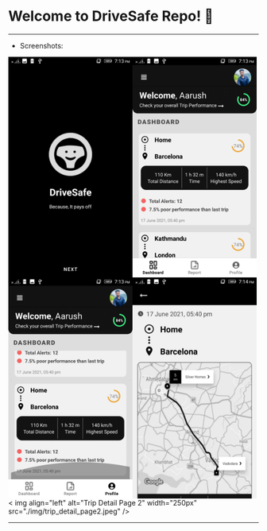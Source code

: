 # Welcome to DriveSafe Repo! 👋 

---

- Screenshots:

<img align="left" alt="Landing Page" width="250px" src="./img/landing_page.jpeg" />
<img align="left" alt="Dashboard" width="250px" src="./img/dashboard.jpeg" />
<img align="left" alt="Dashboard 2" width="250px" src="./img/dashboard2.jpeg" />



<img align="left" alt="Trip Detail Page" width="250px" src="./img/trip_detail_page.jpeg" /><
img align="left" alt="Trip Detail Page 2" width="250px" src="./img/trip_detail_page2.jpeg" />

---
